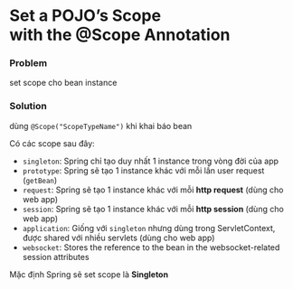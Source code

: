 # Set a POJO’s Scope with the @Scope Annotation

### Problem

set scope cho bean instance

### Solution

dùng `@Scope("ScopeTypeName")` khi khai báo bean

Có các scope sau đây:
- `singleton`: Spring chỉ tạo duy nhất 1 instance trong vòng đời của app
- `prototype`: Spring sẽ tạo 1 instance khác với mỗi lần user request (`getBean`)
- `request`: Spring sẽ tạo 1 instance khác với mỗi **http request** (dùng cho web app)
- `session`: Spring sẽ tạo 1 instance khác với mỗi **http session** (dùng cho web app)
- `application`: Giống với `singleton` nhưng dùng trong ServletContext, được shared với nhiều servlets (dùng cho web app)
- `websocket`: Stores the reference to the bean in the websocket-related session attributes

Mặc định Spring sẽ set scope là **Singleton**



